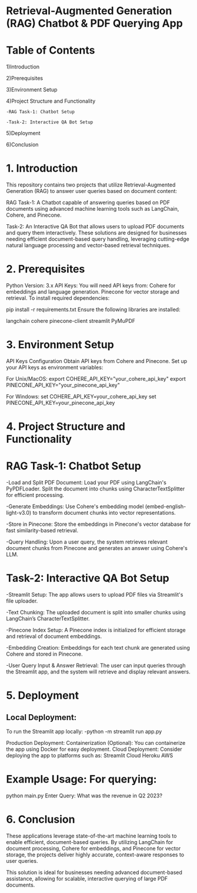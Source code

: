 **Retrieval-Augmented Generation (RAG) Chatbot & PDF Querying App**
====================================================================
Table of Contents
==================
1)Introduction

2)Prerequisites

3)Environment Setup

4)Project Structure and Functionality

    -RAG Task-1: Chatbot Setup
    
    -Task-2: Interactive QA Bot Setup
    
5)Deployment

6)Conclusion

**1. Introduction**
===========================
This repository contains two projects that utilize Retrieval-Augmented Generation (RAG) to answer user queries based on document content:

RAG Task-1: A Chatbot capable of answering queries based on PDF documents using advanced machine learning tools such as LangChain, Cohere, and Pinecone.

Task-2: An Interactive QA Bot that allows users to upload PDF documents and query them interactively.
These solutions are designed for businesses needing efficient document-based query handling, leveraging cutting-edge natural language processing and vector-based retrieval techniques.

**2. Prerequisites**
==========================
Python Version: 3.x
API Keys: You will need API keys from:
Cohere for embeddings and language generation.
Pinecone for vector storage and retrieval.
To install required dependencies:

pip install -r requirements.txt
Ensure the following libraries are installed:

langchain
cohere
pinecone-client
streamlit
PyMuPDF


**3. Environment Setup**
=================================
API Keys Configuration
Obtain API keys from Cohere and Pinecone.
Set up your API keys as environment variables:

For Unix/MacOS:
export COHERE_API_KEY="your_cohere_api_key"
export PINECONE_API_KEY="your_pinecone_api_key"

For Windows:
set COHERE_API_KEY=your_cohere_api_key
set PINECONE_API_KEY=your_pinecone_api_key


**4. Project Structure and Functionality**
==============================================
**RAG Task-1: Chatbot Setup**
==============================================
-Load and Split PDF Document:
Load your PDF using LangChain's PyPDFLoader.
Split the document into chunks using CharacterTextSplitter for efficient processing.

-Generate Embeddings:
Use Cohere's embedding model (embed-english-light-v3.0) to transform document chunks into vector representations.

-Store in Pinecone:
Store the embeddings in Pinecone's vector database for fast similarity-based retrieval.

-Query Handling:
Upon a user query, the system retrieves relevant document chunks from Pinecone and generates an answer using Cohere's LLM.


**Task-2: Interactive QA Bot Setup**
========================================
-Streamlit Setup:
The app allows users to upload PDF files via Streamlit's file uploader.

-Text Chunking:
The uploaded document is split into smaller chunks using LangChain’s CharacterTextSplitter.

-Pinecone Index Setup:
A Pinecone index is initialized for efficient storage and retrieval of document embeddings.

-Embedding Creation:
Embeddings for each text chunk are generated using Cohere and stored in Pinecone.

-User Query Input & Answer Retrieval:
The user can input queries through the Streamlit app, and the system will retrieve and display relevant answers.


**5. Deployment**
==========================
Local Deployment:
-------------------------------
To run the Streamlit app locally:
-python -m streamlit run app.py

Production Deployment:
Containerization (Optional): You can containerize the app using Docker for easy deployment.
Cloud Deployment: Consider deploying the app to platforms such as:
Streamlit Cloud
Heroku
AWS

**Example Usage:
For querying:**
=======================
python main.py
Enter Query: What was the revenue in Q2 2023?


**6. Conclusion**
===========================
These applications leverage state-of-the-art machine learning tools to enable efficient, document-based queries. By utilizing LangChain for document processing, 
Cohere for embeddings, and Pinecone for vector storage, the projects deliver highly accurate, context-aware responses to user queries.

This solution is ideal for businesses needing advanced document-based assistance, allowing for scalable, interactive querying of large PDF documents.
